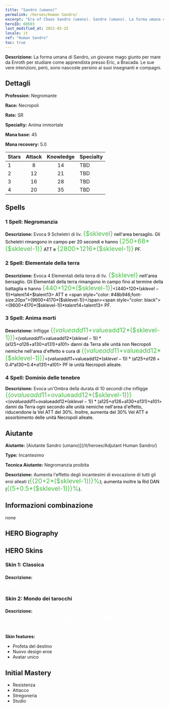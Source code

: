 ```yaml
---
title: "Sandro (umano)"
permalink: /heroes/Human Sandro/
excerpt: "Era of Chaos Sandro (umano). Sandro (umano). La forma umana di Sandro, un giovane mago giunto per mare da Enroth per studiare come apprendista presso Eric, a Bracada. Le sue vere intenzioni, però, sono nascoste persino ai suoi insegnanti e compagni."
heroID: 60503
last_modified_at: 2021-03-25
locale: it
ref: "Human Sandro"
toc: true
---
```

 **Descrizione:** La forma umana di Sandro, un giovane mago giunto per mare da Enroth per studiare come apprendista presso Eric, a Bracada. Le sue vere intenzioni, però, sono nascoste persino ai suoi insegnanti e compagni.
## Dettagli
 **Profession:** Negromante

 **Race:** Necropoli

 **Rate:** SR

 **Specialty:** Anima immortale

 **Mana base:** 45

 **Mana recovery:** 5.0


  | Stars   |     Attack     |    Knowledge   |      Specialty     |
  |---------|:---------------:|:---------------:|--------------------|
  |    1    | 8 | 14 | TBD |
  |    2    | 12 | 21 | TBD |
  |    3    | 16 | 28 | TBD |
  |    4    | 20 | 35 | TBD |

## Spells
### 1 Spell: Negromanzia
 **Descrizione:** Evoca 9 Scheletri di liv. <span style="color: #48b946;font-size:20px">{$sklevel}</span><span style="color: black"> nell'area bersaglio. Gli Scheletri rimangono in campo per 20 secondi e hanno <span style="color: #48b946;font-size:20px">{250+68*($sklevel-1)}</span><span style="color: black"> ATT e <span style="color: #48b946;font-size:20px">{2800+1216*($sklevel-1)}</span><span style="color: black"> PF.

### 2 Spell: Elementale della terra
 **Descrizione:** Evoca 4 Elementali della terra di liv. <span style="color: #48b946;font-size:20px">{$sklevel}</span><span style="color: black"> nell'area bersaglio. Gli Elementali della terra rimangono in campo fino al termine della battaglia e hanno <span style="color: #48b946;font-size:20px">{440+120*($sklevel-1)}</span><span style="color: black"><(440+120*($sklevel-1))*$talent14+$talent13> ATT e <span style="color: #48b946;font-size:20px">{9600+4170*($sklevel-1)}</span><span style="color: black"><(9600+4170*($sklevel-1))*$talent14+$talent13> PF.

### 3 Spell: Anima morti
 **Descrizione:** Infligge <span style="color: #48b946;font-size:20px">{($valueadd11+$valueadd12*($sklevel-1))}</span><span style="color: black"><($valueadd11+$valueadd12*($sklevel-1))*($a125+$a126+$a130+$a131)+$a101> danni da Terra alle unità non Necropoli nemiche nell'area d'effetto e cura di <span style="color: #48b946;font-size:20px">{($valueadd11+$valueadd12*($sklevel-1))}</span><span style="color: black"><($valueadd11+$valueadd12*($sklevel-1))*($a125+$a126+0.4*$a130+0.4*$a131)+$a101> PF le unità Necropoli alleate.

### 4 Spell: Dominio delle tenebre
 **Descrizione:** Evoca un'Ombra della durata di 10 secondi che infligge <span style="color: #48b946;font-size:20px">{($ovalueadd11+$ovalueadd12*($sklevel-1))}</span><span style="color: black"><($ovalueadd11+$ovalueadd12*($sklevel-1))*($a125+$a126+$a130+$a131)+$a101> danni da Terra ogni secondo alle unità nemiche nell'area d'effetto, riducendone la Vel ATT del 30%. Inoltre, aumenta del 30% Vel ATT e assorbimento delle unità Necropoli alleate.


## Aiutante

 **Aiutante:**  [Aiutante Sandro (umano)](/it/heroes/Adjutant Human Sandro/) 

 **Type:**  Incantesimo 

 **Tecnica Aiutante:**  Negromanzia proibita 

 **Descrizione:** Aumenta l'effetto degli incantesimi di evocazione di tutti gli eroi alleati (<span style="color: #48b946;font-size:20px">{(20+2*($sklevel-1))}%</span><span style="color: black">); aumenta inoltre la Rid DAN (<span style="color: #48b946;font-size:20px">{(5+0.5*($sklevel-1))}%</span><span style="color: black">).

## Informazioni combinazione

  none
## HERO Biography

## HERO Skins
### Skin 1: **Classica**

 **Descrizione:** <span style="color: #ffffff;font-size:20px">Il destino? Non lascerò che decida della mia vita.</span>


### Skin 2: **Mondo dei tarocchi**

 **Descrizione:** <span style="color: #ffffff;font-size:20px">Hai raggiunto la Porta dei Sogni, ma devi portare pazienza. Aspetta il momento giusto. Prima o poi il tuo sogno si avvererà.</span>

 **Skin features:** 

   - Profeta del destino
   - Nuovo design eroe
   - Avatar unico


## Initial Mastery
   - Resistenza
   - Attacco
   - Stregoneria
   - Studio
